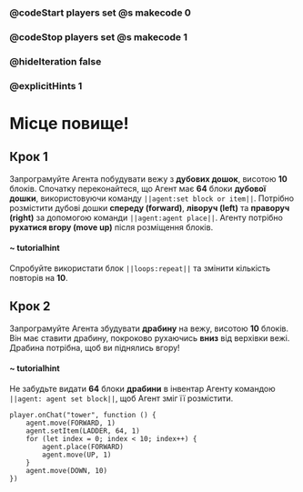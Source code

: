 ### @codeStart players set @s makecode 0
### @codeStop players set @s makecode 1

### @hideIteration false 
### @explicitHints 1


# Місце повище!

## Крок 1
Запрограмуйте Агента побудувати вежу з **дубових дошок**, висотою **10** блоків. Спочатку переконайтеся, що Агент має **64** блоки **дубової дошки**, використовуючи команду ``||agent:set block or item||``. Потрібно розмістити дубові дошки **спереду (forward)**, **ліворуч (left)** та **праворуч (right)** за допомогою команди ``||agent:agent place||``. Агенту потрібно **рухатися вгору (move up)** після розміщення блоків. 

#### ~ tutorialhint 
Спробуйте використати блок ``||loops:repeat||`` та змінити кількість повторів на **10**. 

## Крок 2
Запрограмуйте Агента збудувати **драбину** на вежу, висотою **10** блоків. Він має ставити драбину, покроково рухаючись **вниз** від верхівки вежі. Драбина потрібна, щоб ви піднялись вгору!

#### ~ tutorialhint 
Не забудьте видати **64** блоки **драбини** в інвентар Агенту командою ``||agent: agent set block||``, щоб Агент зміг її розмістити. 


```ghost
player.onChat("tower", function () {
    agent.move(FORWARD, 1)
    agent.setItem(LADDER, 64, 1)
    for (let index = 0; index < 10; index++) {
        agent.place(FORWARD)
        agent.move(UP, 1)
    }
    agent.move(DOWN, 10)
})

``` 


